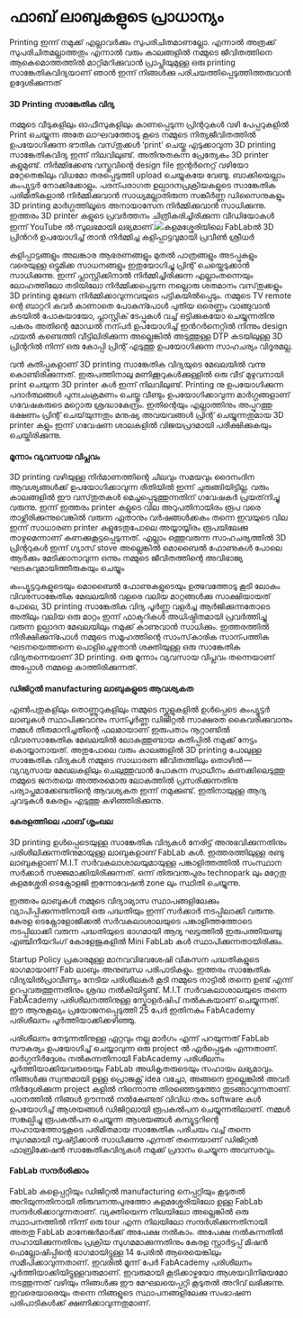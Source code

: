 # ഫാബ് ലാബുകളുടെ പ്രാധാന്യം

Printing ഇന്ന് നമുക്ക് എല്ലാവർക്കും സുപരിചിതമാണല്ലോ. എന്നാൽ അത്രക്ക് സുപരിചിതമല്ലാത്തതും എന്നാൽ വരും കാലങ്ങളിൽ നമ്മുടെ ജീവിതത്തിനെ ആകെമൊത്തത്തിൽ മാറ്റിമറിക്കുവാൻ പ്രാപ്തിയുമുള്ള ഒരു printing സാങ്കേതികവിദ്യയാണ് ഞാൻ ഇന്ന് നിങ്ങൾക്കു പരിചയത്തിപ്പെടുത്തിത്തരുവാൻ ഉദ്ദേശിക്കുന്നത്

#### 3D Printing സാങ്കേതിക വിദ്യ <a id="43fc"></a>

നമ്മുടെ വീടുകളിലും ഓഫീസുകളിലും കാണപ്പെടുന്ന പ്രിന്ററുകൾ വഴി പേപ്പറുകളിൽ Print ചെയ്യുന്ന അതേ ലാഘവത്തോടു കൂടെ നമ്മുടെ നിത്യജീവിതത്തിൽ ഉപയോഗിക്കുന്ന ഭൗതിക വസ്‌തുക്കൾ ‘print’ ചെയ്തു എടുക്കാവുന്ന 3D printing സാങ്കേതികവിദ്യ ഇന്ന് നിലവിലുണ്ട്. അതിനുതകുന്ന പ്രേത്യേകം 3D printer കളുമുണ്ട്. നിർമ്മിക്കേണ്ട വസ്തുവിന്റെ design file ഇന്റർനെറ്റ് വഴിയോ മറ്റേതെങ്കിലും വിധമോ തരപ്പെടുത്തി upload ചെയ്യുകയേ വേണ്ടൂ. ബാക്കിയെല്ലാം കംപ്യൂട്ടർ നോക്കിക്കോളും. പരന്പരാഗത ഉല്പാദനപ്രക്രിയകളുടെ സാങ്കേതിക പരിമിതികളാൽ നിർമ്മിക്കുവാൻ സാധ്യമല്ലാതിരുന്ന സങ്കീർണ്ണ ഡിസൈനുകളും 3D printing മാർഗ്ഗത്തിലൂടെ അനായാസേന നിർമ്മിക്കുവാൻ സാധിക്കുന്നു. ഇത്തരം 3D printer കളുടെ പ്രവർത്തനം ചിത്രീകരിച്ചിരിക്കുന്ന വീഡിയോകൾ ഇന്ന് YouTube ൽ സുലഭമായി ലഭ്യമാണ്.![](https://cdn-images-1.medium.com/max/533/0*_kdTBT8leuAwsshS.png)കളമശ്ശേരിയിലെ FabLabൽ 3D പ്രിൻറർ ഉപയോഗിച്ച് താൻ നിർമ്മിച്ച കളിപ്പാട്ടവുമായി പ്രവീൺ ശ്രീധർ

കളിപ്പാട്ടങ്ങളും അലങ്കാര ആഭരണങ്ങളും മുതൽ പാത്രങ്ങളും അടപ്പുകളും വരെയുള്ള ഒട്ടുമിക്ക സാധനങ്ങളും ഇതുയോഗിച്ചു പ്രിന്റ് ചെയ്തെടുക്കാൻ സാധിക്കുന്നു. ഇന്ന് പ്ലാസ്റ്റിക്കിനാൽ നിർമ്മിച്ചിരിക്കുന്ന എല്ലാംതന്നെയും ലോഹത്തിലോ തടിയിലോ നിർമ്മിക്കപ്പെടുന്ന നല്ലൊരു ശതമാനം വസ്‌തുക്കളും 3D printing മുഖേന നിർമ്മിക്കാവുന്നവയുടെ പട്ടികയിൽപ്പെടും. നമ്മുടെ TV remote ന്റെ ബാറ്ററി കവർ കാണാതെ പോകുന്പോൾ പുതിയ ഒരെണ്ണം വാങ്ങുവാൻ കടയിൽ പോകുയായോ, പ്ലാസ്റ്റിക് ടേപ്പുകൾ വച്ച് ഒട്ടിക്കുകയോ ചെയ്യുന്നതിനു പകരം അതിന്റെ മോഡൽ നന്പർ ഉപയോഗിച്ച് ഇൻറർനെറ്റിൽ നിന്നും design ഫയൽ കണ്ടെത്തി വീട്ടിലിരിക്കുന്ന അല്ലെങ്കിൽ അടുത്തുള്ള DTP കടയിലുള്ള 3D പ്രിന്ററിൽ നിന്ന് ഒരു കോപ്പി പ്രിന്റ് എടുത്തു ഉപയോഗിക്കുന്ന സാഹചര്യം വിദൂരമല്ല.

വൻ കുതിപ്പുകളാണ് 3D printing സാങ്കേതിക വിദ്യയുടെ മേഖലയിൽ വന്നു കൊണ്ടിരിക്കുന്നത്. ഇരുപത്തിനാലു മണിക്കൂറുകൾക്കുള്ളിൽ ഒരു വീട് മുഴുവനായി print ചെയുന്ന 3D printer കൾ ഇന്ന് നിലവിലുണ്ട്. Printing നു ഉപയോഗിക്കുന്ന പദാർത്ഥങ്ങൾ പുനഃചംക്രമണം ചെയ്തു വീണ്ടും ഉപയോഗിക്കാവുന്ന മാർഗ്ഗങ്ങളാണ് ഗവേഷകരുടെ മറ്റൊരു ശ്രദ്ധാകേന്ദ്രം. ഇതിന്റെയും എല്ലാത്തിനും അപ്പുറത്തു ഭക്ഷണം പ്രിന്റ് ചെയ്‌യുന്നതും മനുഷ്യ അവയവങ്ങൾ പ്രിന്റ് ചെയ്യുന്നതുമായ 3D printer കളും ഇന്ന് ഗവേഷണ ശാലകളിൽ വിജയപ്രദമായി പരീക്ഷിക്കുകയും ചെയ്തിരിക്കുന്നു.

#### മൂന്നാം വ്യവസായ വിപ്ലവം <a id="2255"></a>

3D printing വഴിയുള്ള നിർമാണത്തിന്റെ ചിലവും സമയവും ദൈനംദിന ആവശ്യങ്ങൾക്ക് ഉപയോഗിക്കാവുന്ന രീതിയിൽ ഇന്ന് ചുരുങ്ങിയിട്ടില്ല. വരും കാലങ്ങളിൽ ഈ വസ്‌തുതകൾ മെച്ചപ്പെടുത്തുന്നതിന് ഗവേഷകർ പ്രയത്‌നിച്ചു വരുന്നു. ഇന്ന് ഇത്തരം printer കളുടെ വില അറുപതിനായിരം രൂപ വരെ താഴ്ന്നിരിക്കുന്നുവെങ്കിൽ വരുന്ന ഏതാനും വർഷങ്ങൾക്കകം തന്നെ ഇവയുടെ വില ഇന്ന് സാധാരണ printer കളുടേതുപോലെ അയ്യായ്യിരം രൂപയിലേക്കു താഴുമെന്നാണ് കണക്കുകൂട്ടപ്പെടുന്നത്. എല്ലാം ഒത്തുവരുന്ന സാഹചര്യത്തിൽ 3D പ്രിന്ററുകൾ ഇന്ന് ഗ്യാസ് stove അല്ലെങ്കിൽ മൊബൈൽ ഫോണുകൾ പോലെ ആർക്കും മേടിക്കാനാവുന്ന ഒന്നും നമ്മുടെ ജീവിതത്തിന്റെ അവിഭാജ്യ ഘടകവുമായിത്തീരുകയും ചെയ്യും

കംപ്യൂട്ടറുകളുടെയും മൊബൈൽ ഫോണുകളുടെയും ഉത്ഭവത്തോടു കൂടി ലോകം വിവരസാങ്കേതിക മേഖലയിൽ വളരെ വലിയ മാറ്റങ്ങൾക്കു സാക്ഷിയായത് പോലെ, 3D printing സാങ്കേതിക വിദ്യ പൂർണ്ണ വളർച്ച ആർജിക്കുന്നതോടെ അതിലും വലിയ ഒരു മാറ്റം ഇന്ന് ഫാക്ടറികൾ അധിഷ്ഠിതമായി പ്രവർത്തിച്ചു വരുന്ന ഉല്പാദന മേഖലയിലും നമുക്ക് കാണുവാൻ സാധിക്കും. ഇത്തരത്തിൽ നിരീക്ഷിക്കുന്പോൾ നമ്മുടെ സമൂഹത്തിന്റെ സാംസ്‌കാരിക സാന്പത്തിക ഘടനയെത്തന്നെ പൊളിച്ചെഴുതാൻ ശക്തിയുള്ള ഒരു സാങ്കേതിക വിദ്യതന്നെയാണ് 3D printing. ഒരു മൂന്നാം വ്യവസായ വിപ്ലവം തന്നെയാണ് അപ്പോൾ നമ്മളെ കാത്തിരിക്കുന്നത്.

#### ഡിജിറ്റൽ manufacturing ലാബുകളുടെ ആവശ്യകത <a id="8778"></a>

എൺപതുകളിലും തൊണ്ണൂറുകളിലും നമ്മുടെ സ്കൂളുകളിൽ ഉൾപ്പെടെ കംപ്യൂട്ടർ ലാബുകൾ സ്ഥാപിക്കുവാനും സന്പൂർണ്ണ ഡിജിറ്റൽ സാക്ഷരത കൈവരിക്കുവാനും നമ്മൾ തീരുമാനിച്ചതിന്റെ ഫലമായാണ് ഇരുപതാം നൂറ്റാണ്ടിൽ വിവരസാങ്കേതിക മേഖലയിൽ ലോകത്തുണ്ടായ കുതിപ്പിൽ നമുക്ക് നേട്ടം കൊയ്യാനായത്. അതുപോലെ വരും കാലങ്ങളിൽ 3D printing പോലുള്ള സാങ്കേതിക വിദ്യകൾ നമ്മുടെ സാധാരണ ജീവിതത്തിലും തൊഴിൽ — വ്യവ്യസായ മേഖലകളിലും ചെലുത്തുവാൻ പോകുന്ന സ്വാധീനം കണക്കിലെടുത്തു നമ്മുടെ ജനതയെ അത്തരമൊരു ലോകത്തിൽ പ്രസരിക്കുന്നതിനു പര്യാപ്തമാക്കേണ്ടതിന്റെ ആവശ്യകത ഇന്ന് നമുക്കുണ്ട്. ഇതിനായുള്ള ആദ്യ ചുവടുകൾ കേരളം എടുത്തു കഴിഞ്ഞിരിക്കുന്നു.

#### കേരളത്തിലെ ഫാബ് ശൃംഖല <a id="6b9e"></a>

3D printing ഉൾപ്പെടെയുള്ള സാങ്കേതിക വിദ്യകൾ നേരിട്ട് അനുഭവിക്കുന്നതിനും പരിശീലിക്കുന്നതിനുമായുള്ള ലാബുകളാണ് FabLab കൾ. ഇത്തരത്തിലുള്ള രണ്ടു ലാബുകളാണ് M.I.T സർവകലാശാലയുമായുള്ള പങ്കാളിത്തത്തിൽ സംസ്ഥാന സർക്കാർ സജ്ജമാക്കിയിരിക്കുന്നത്. ഒന്ന് തിരുവന്തപുരം technopark ലും മറ്റേതു കളമശ്ശേരി ടെക്നോളജി ഇന്നോവേഷൻ zone ലും സ്ഥിതി ചെയ്യുന്നു.

ഇത്തരം ലാബുകൾ നമ്മുടെ വിദ്യാഭ്യാസ സ്ഥാപങ്ങളിലേക്കും വ്യാപിപ്പിക്കുന്നതിനായി ഒരു പദ്ധതിയും ഇന്ന് സർക്കാർ നടപ്പിലാക്കി വരുന്നു. കേരള ടെക്നോളോജിക്കൽ സർവകലാശാലയുടെ പങ്കാളിത്തത്തോടെ നടപ്പിലാക്കി വരുന്ന പദ്ധതിയുടെ ഭാഗമായി ആദ്യ ഘട്ടത്തിൽ ഇരുപത്തിയഞ്ചു എഞ്ചിനീയറിംഗ് കോളേജുകളിൽ Mini FabLab കൾ സ്ഥാപിക്കുന്നതായിരിക്കും.

Startup Policy പ്രകാരമുള്ള മാനവവിഭവശേഷി വികസന പദ്ധതികളുടെ ഭാഗമായാണ് Fab ലാബും അനുബന്ധ പരിപാടികളും. ഇത്തരം സാങ്കേതിക വിദ്യയിൽപ്രാവീണ്യം നേടിയ പരിശീലകർ കൂടി നമ്മുടെ നാട്ടിൽ തന്നെ ഉണ്ട് എന്ന് ഉറപ്പുവരുത്തുന്നതിനും ശ്രദ്ധ നൽകിയിട്ടുണ്ട്. M.I.T സർവകലാശാലയുടെ തന്നെ FabAcademy പരിശീലനത്തിനുള്ള സ്കോളർഷിപ് നൽകുകയാണ് ചെയ്യുന്നത്. ഈ ആനുകൂല്യം പ്രയോജനപ്പെടുത്തി 25 പേർ ഇതിനകം FabAcademy പരിശീലനം പൂർത്തിയാക്കിക്കഴിഞ്ഞു.

പരിശീലനം നേടുന്നതിനുള്ള ഏറ്റവും നല്ല മാർഗം എന്ന് പറയുന്നത് FabLab സൗകര്യം ഉപയോഗിച്ച് ചെയ്യാവുന്ന ഒരു project ൽ ഏർപ്പെടുക എന്നതാണ്. മാർഗ്ഗനിർദ്ദേശം നൽകുന്നതിനായി FabAcademy പരിശീലനം പൂർത്തിയാക്കിയവരുടെയും FabLab അധികൃതരുടെയും സഹായം ലഭ്യമാവും. നിങ്ങൾക്കു സ്വന്തമായി ഉള്ള പ്രൊജക്റ്റ് idea വച്ചോ, അങ്ങനെ ഇല്ലെങ്കിൽ അവർ നിർദ്ദേശിക്കുന്ന project കളിൽ നിന്നൊന്നു തിരഞ്ഞെടുത്തോ തുടങ്ങാവുന്നതാണ്. പഠനത്തിൽ നിങ്ങൾ ഊന്നൽ നൽകേണ്ടത് വിവിധ തരം software കൾ ഉപയോഗിച്ച് ആശയങ്ങൾ ഡിജിറ്റലായി രൂപകൽപന ചെയ്യുന്നതിലാണ്. നമ്മൾ സങ്കല്പിച്ചു രൂപകൽപന ചെയ്യുന്ന ആശയങ്ങൾ കമ്പ്യൂട്ടറിന്റെ സഹായത്തോടുകൂടെ പരിമിതമായ സാങ്കേതിക പരിചയം വച്ച് തന്നെ സുഗമമായി സൃഷ്ട്ടിക്കാൻ സാധിക്കുന്നു എന്നത് തന്നെയാണ് ഡിജിറ്റൽ ഫാബ്രിക്കേഷൻ സാങ്കേതികവിദ്യകൾ നമുക്ക് പ്രദാനം ചെയ്യുന്ന അവസരവും.

#### FabLab സന്ദർശിക്കാം <a id="d2ac"></a>

FabLab കളെപ്പറ്റിയും ഡിജിറ്റൽ manufacturing നെപ്പറ്റിയും കൂടുതൽ അറിയുന്നതിനായി തിരുവനന്തപുരത്തോ കളമശ്ശേരിയിലോ ഉള്ള FabLab സന്ദർശിക്കാവുന്നതാണ്. വ്യക്തിയെന്ന നിലയിലോ അല്ലെങ്കിൽ ഒരു സ്ഥാപനത്തിൽ നിന്ന് ഒരു tour എന്ന നിലയിലോ സന്ദർശിക്കുന്നതിനായി അതതു FabLab മാനേജർമാർക്ക് അപേക്ഷ നൽകാം. അപേക്ഷ നൽകുന്നതിൽ സഹായിക്കുന്നതിനും പ്രക്രിയ സുഗമമാക്കുന്നതിനും കേരള സ്റ്റാർട്ടപ്പ് മിഷൻ ഫെല്ലോഷിപ്പിന്റെ ഭാഗമായിട്ടുള്ള 14 പേരിൽ ആരെയെങ്കിലും സമീപിക്കാവുന്നതാണ്. ഇവരിൽ മൂന്ന് പേർ FabAcademy പരിശീലനം പൂർത്തിയാക്കിയിട്ടുള്ളവരുമാണ്. ഇവരുമായി കൂടിക്കാഴ്ചയോ ആശയവിനിമയമോ നടത്തുന്നത് വഴിയും നിങ്ങൾക്കു ഈ മേഘലയെപ്പറ്റി കൂടുതൽ അറിവ് ലഭിക്കുന്നു. ഇവരെയാരെയും തന്നെ നിങ്ങളുടെ സ്ഥാപനങ്ങളിലേക്കു സംഭാഷണ പരിപാടികൾക്ക് ക്ഷണിക്കാവുന്നതുമാണ്.

